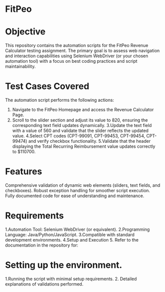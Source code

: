# FitPeo
# Objective 
This repository contains the automation scripts for the FitPeo Revenue Calculator testing assignment. The primary goal is to assess web navigation and interaction capabilities using Selenium WebDriver (or your chosen automation tool) with a focus on best coding practices and script maintainability.

# Test Cases Covered
The automation script performs the following actions:

1. Navigate to the FitPeo Homepage and access the Revenue Calculator Page.
2. Scroll to the slider section and adjust its value to 820, ensuring the corresponding text field updates dynamically.
3.Update the text field with a value of 560 and validate that the slider reflects the updated value.
4.Select CPT codes (CPT-99091, CPT-99453, CPT-99454, CPT-99474) and verify checkbox functionality.
5.Validate that the header displaying the Total Recurring Reimbursement value updates correctly to $110700.

# Features
Comprehensive validation of dynamic web elements (sliders, text fields, and checkboxes).
Robust exception handling for smoother script execution.
Fully documented code for ease of understanding and maintenance.

# Requirements
1.Automation Tool: Selenium WebDriver (or equivalent).
2.Programming Language: Java/Python/JavaScript.
3.Compatible with standard development environments.
4.Setup and Execution
5. Refer to the documentation in the repository for:

# Setting up the environment.
1.Running the script with minimal setup requirements.
2. Detailed explanations of validations performed.


